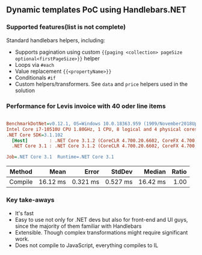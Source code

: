## Dynamic templates PoC using Handlebars.NET

### Supported features(list is not complete)

Standard handlebars helpers, including:
- Supports pagination using custom `{{paging <collection> pageSize optional<firstPageSize>}}` helper
- Loops via `#each`
- Value replacement `{{<propertyName>}}`
- Conditionals `#if`
- Custom helpers/transformers. See `data` and `price` helpers used in the solution

### Performance for Levis invoice with 40 oder line items

``` ini

BenchmarkDotNet=v0.12.1, OS=Windows 10.0.18363.959 (1909/November2018Update/19H2)
Intel Core i7-10510U CPU 1.80GHz, 1 CPU, 8 logical and 4 physical cores
.NET Core SDK=3.1.102
  [Host]        : .NET Core 3.1.2 (CoreCLR 4.700.20.6602, CoreFX 4.700.20.6702), X64 RyuJIT
  .NET Core 3.1 : .NET Core 3.1.2 (CoreCLR 4.700.20.6602, CoreFX 4.700.20.6702), X64 RyuJIT

Job=.NET Core 3.1  Runtime=.NET Core 3.1  

```
|  Method |     Mean |    Error |   StdDev |   Median | Ratio |
|-------- |---------:|---------:|---------:|---------:|------:|
| Compile | 16.12 ms | 0.321 ms | 0.527 ms | 16.42 ms |  1.00 |

### Key take-aways

- It's fast
- Easy to use not only for .NET devs but also for front-end and UI guys, since the majority of them familiar with Handlebars
- Extensible. Though complex transformations might require significant work.
- Does not compile to JavaScript, everything compiles to IL
